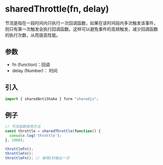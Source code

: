 # sharedThrottle(fn, delay)
节流是指在一段时间内只执行一次回调函数，如果在该时间段内多次触发该事件，则只有第一次触发会执行回调函数。这样可以避免事件的高频触发，减少回调函数的执行次数，从而提高性能。
## 参数
* fn (function)：回调
* delay (Number)： 时间

## 引入
```javascript
import { sharedAntiShake } form "sharedjs";
```
## 例子
```javascript
// 节流函数使用方法
const throttle = sharedThrottle(function() {
  console.log('throttle');
}, 1000);

throttleFn();
throttleFn();
throttleFn(); // 每隔1秒输出一次
``` 
